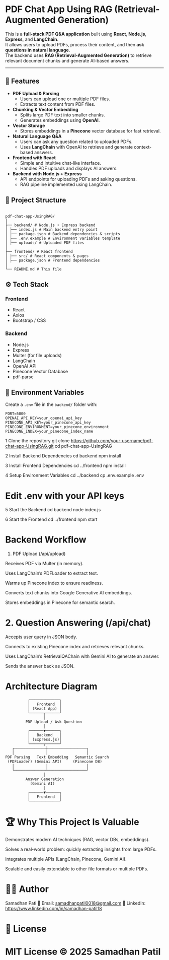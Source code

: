 # PDF Chat App Using RAG (Retrieval-Augmented Generation)

This is a **full-stack PDF Q&A application** built using **React**, **Node.js**, **Express**, and **LangChain**.  
It allows users to upload PDFs, process their content, and then **ask questions in natural language**.  
The backend uses **RAG (Retrieval-Augmented Generation)** to retrieve relevant document chunks and generate AI-based answers.

---

## 🚀 Features

- **PDF Upload & Parsing**
  - Users can upload one or multiple PDF files.
  - Extracts text content from PDF files.
- **Chunking & Vector Embedding**
  - Splits large PDF text into smaller chunks.
  - Generates embeddings using **OpenAI**.
- **Vector Storage**
  - Stores embeddings in a **Pinecone** vector database for fast retrieval.
- **Natural Language Q&A**
  - Users can ask any question related to uploaded PDFs.
  - Uses **LangChain** with OpenAI to retrieve and generate context-based answers.
- **Frontend with React**
  - Simple and intuitive chat-like interface.
  - Handles PDF uploads and displays AI answers.
- **Backend with Node.js + Express**
  - API endpoints for uploading PDFs and asking questions.
  - RAG pipeline implemented using LangChain.


## 📂 Project Structure
```

pdf-chat-app-UsingRAG/
│
├── backend/ # Node.js + Express backend
│ ├── index.js # Main backend entry point
│ ├── package.json # Backend dependencies & scripts
│ ├── .env.example # Environment variables template
│ ├── uploads/ # Uploaded PDF files
│
├── frontend/ # React frontend
│ ├── src/ # React components & pages
│ ├── package.json # Frontend dependencies
│
└── README.md # This file

```

## ⚙️ Tech Stack

### Frontend
- React
- Axios
- Bootstrap / CSS

### Backend
- Node.js
- Express
- Multer (for file uploads)
- LangChain
- OpenAI API
- Pinecone Vector Database
- pdf-parse


## 🔑 Environment Variables

Create a `.env` file in the `backend/` folder with:

```env
PORT=5000
OPENAI_API_KEY=your_openai_api_key
PINECONE_API_KEY=your_pinecone_api_key
PINECONE_ENVIRONMENT=your_pinecone_environment
PINECONE_INDEX=your_pinecone_index_name
```

1 Clone the repository
git clone https://github.com/your-username/pdf-chat-app-UsingRAG.git
cd pdf-chat-app-UsingRAG

2️ Install Backend Dependencies
cd backend
npm install

3️ Install Frontend Dependencies
cd ../frontend
npm install

4️ Setup Environment Variables
cd ../backend
cp .env.example .env
# Edit .env with your API keys

5️ Start the Backend
cd backend
node index.js

6️ Start the Frontend
cd ../frontend
npm start



# Backend Workflow
1. PDF Upload (/api/upload)

Receives PDF via Multer (in memory).

Uses LangChain’s PDFLoader to extract text.

Warms up Pinecone index to ensure readiness.

Converts text chunks into Google Generative AI embeddings.

Stores embeddings in Pinecone for semantic search.

# 2. Question Answering (/api/chat)

Accepts user query in JSON body.

Connects to existing Pinecone index and retrieves relevant chunks.

Uses LangChain’s RetrievalQAChain with Gemini AI to generate an answer.

Sends the answer back as JSON.

# Architecture Diagram
```
          ┌─────────────┐
          │   Frontend  │
          │ (React App) │
          └──────┬──────┘
                 │
         PDF Upload / Ask Question
                 │
          ┌──────▼──────┐
          │   Backend   │
          │ (Express.js)│
          └──────┬──────┘
   ┌──────────────┼─────────────────┐
   │              │                 │
PDF Parsing   Text Embedding   Semantic Search
 (PDFLoader) (Gemini API)     (Pinecone DB)
   │              │                 │
   └──────────────┴─────────────────┘
                 │
         Answer Generation
           (Gemini AI)
                 │
          ┌──────▼──────┐
          │   Frontend  │
          └─────────────┘
```

# 🏆 Why This Project Is Valuable

Demonstrates modern AI techniques (RAG, vector DBs, embeddings).

Solves a real-world problem: quickly extracting insights from large PDFs.

Integrates multiple APIs (LangChain, Pinecone, Gemini AI).

Scalable and easily extendable to other file formats or multiple PDFs.

# 👨‍💻 Author

Samadhan Pati
📧 Email: samadhanpatil0018@gmail.com
🔗 LinkedIn: https://www.linkedin.com/in/samadhan-patil18



# 📜 License
# MIT License © 2025 Samadhan Patil

